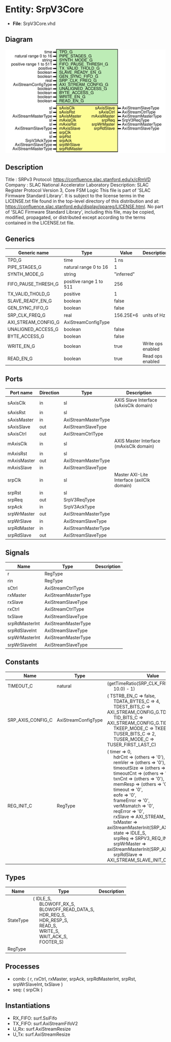 # Entity: SrpV3Core

- **File**: SrpV3Core.vhd
## Diagram

![Diagram](SrpV3Core.svg "Diagram")
## Description

Title      : SRPv3 Protocol: https://confluence.slac.stanford.edu/x/cRmVD
Company    : SLAC National Accelerator Laboratory
Description: SLAC Register Protocol Version 3, Core FSM Logic
This file is part of 'SLAC Firmware Standard Library'.
It is subject to the license terms in the LICENSE.txt file found in the
top-level directory of this distribution and at:
   https://confluence.slac.stanford.edu/display/ppareg/LICENSE.html.
No part of 'SLAC Firmware Standard Library', including this file,
may be copied, modified, propagated, or distributed except according to
the terms contained in the LICENSE.txt file.
## Generics

| Generic name        | Type                    | Value      | Description       |
| ------------------- | ----------------------- | ---------- | ----------------- |
| TPD_G               | time                    | 1 ns       |                   |
| PIPE_STAGES_G       | natural range 0 to 16   | 1          |                   |
| SYNTH_MODE_G        | string                  | "inferred" |                   |
| FIFO_PAUSE_THRESH_G | positive range 1 to 511 | 256        |                   |
| TX_VALID_THOLD_G    | positive                | 1          |                   |
| SLAVE_READY_EN_G    | boolean                 | false      |                   |
| GEN_SYNC_FIFO_G     | boolean                 | false      |                   |
| SRP_CLK_FREQ_G      | real                    | 156.25E+6  | units of Hz       |
| AXI_STREAM_CONFIG_G | AxiStreamConfigType     |            |                   |
| UNALIGNED_ACCESS_G  | boolean                 | false      |                   |
| BYTE_ACCESS_G       | boolean                 | false      |                   |
| WRITE_EN_G          | boolean                 | true       | Write ops enabled |
| READ_EN_G           | boolean                 | true       | Read ops enabled  |
## Ports

| Port name   | Direction | Type                | Description                                |
| ----------- | --------- | ------------------- | ------------------------------------------ |
| sAxisClk    | in        | sl                  | AXIS Slave Interface (sAxisClk domain)     |
| sAxisRst    | in        | sl                  |                                            |
| sAxisMaster | in        | AxiStreamMasterType |                                            |
| sAxisSlave  | out       | AxiStreamSlaveType  |                                            |
| sAxisCtrl   | out       | AxiStreamCtrlType   |                                            |
| mAxisClk    | in        | sl                  | AXIS Master Interface (mAxisClk domain)    |
| mAxisRst    | in        | sl                  |                                            |
| mAxisMaster | out       | AxiStreamMasterType |                                            |
| mAxisSlave  | in        | AxiStreamSlaveType  |                                            |
| srpClk      | in        | sl                  | Master AXI-Lite Interface (axilClk domain) |
| srpRst      | in        | sl                  |                                            |
| srpReq      | out       | SrpV3ReqType        |                                            |
| srpAck      | in        | SrpV3AckType        |                                            |
| srpWrMaster | out       | AxiStreamMasterType |                                            |
| srpWrSlave  | in        | AxiStreamSlaveType  |                                            |
| srpRdMaster | in        | AxiStreamMasterType |                                            |
| srpRdSlave  | out       | AxiStreamSlaveType  |                                            |
## Signals

| Name           | Type                | Description |
| -------------- | ------------------- | ----------- |
| r              | RegType             |             |
| rin            | RegType             |             |
| sCtrl          | AxiStreamCtrlType   |             |
| rxMaster       | AxiStreamMasterType |             |
| rxSlave        | AxiStreamSlaveType  |             |
| rxCtrl         | AxiStreamCtrlType   |             |
| txSlave        | AxiStreamSlaveType  |             |
| srpRdMasterInt | AxiStreamMasterType |             |
| srpRdSlaveInt  | AxiStreamSlaveType  |             |
| srpWrMasterInt | AxiStreamMasterType |             |
| srpWrSlaveInt  | AxiStreamSlaveType  |             |
## Constants

| Name              | Type                | Value                                                                                                                                                                                                                                                                                                                                                                                                                                                                                                                                                                                                                                                                                                                                                                                                                                                                                                                                                                                                                                                                                                                                                                                                                                                                                                                          | Description    |
| ----------------- | ------------------- | ------------------------------------------------------------------------------------------------------------------------------------------------------------------------------------------------------------------------------------------------------------------------------------------------------------------------------------------------------------------------------------------------------------------------------------------------------------------------------------------------------------------------------------------------------------------------------------------------------------------------------------------------------------------------------------------------------------------------------------------------------------------------------------------------------------------------------------------------------------------------------------------------------------------------------------------------------------------------------------------------------------------------------------------------------------------------------------------------------------------------------------------------------------------------------------------------------------------------------------------------------------------------------------------------------------------------------ | -------------- |
| TIMEOUT_C         | natural             |  (getTimeRatio(SRP_CLK_FREQ_G,<br><span style="padding-left:20px"> 10.0) - 1)                                                                                                                                                                                                                                                                                                                                                                                                                                                                                                                                                                                                                                                                                                                                                                                                                                                                                                                                                                                                                                                                                                                                                                                                                                                  | 100 ms timeout |
| SRP_AXIS_CONFIG_C | AxiStreamConfigType |  (       TSTRB_EN_C    => false,<br><span style="padding-left:20px">       TDATA_BYTES_C => 4,<br><span style="padding-left:20px">       TDEST_BITS_C  => AXI_STREAM_CONFIG_G.TDEST_BITS_C,<br><span style="padding-left:20px">       TID_BITS_C    => AXI_STREAM_CONFIG_G.TID_BITS_C,<br><span style="padding-left:20px">       TKEEP_MODE_C  => TKEEP_COMP_C,<br><span style="padding-left:20px">       TUSER_BITS_C  => 2,<br><span style="padding-left:20px">       TUSER_MODE_C  => TUSER_FIRST_LAST_C)                                                                                                                                                                                                                                                                                                                                                                                                                                                                                                                                                                                                                                                                                                                                                                                                                   |                |
| REG_INIT_C        | RegType             |  (       timer       => 0,<br><span style="padding-left:20px">       hdrCnt      => (others => '0'),<br><span style="padding-left:20px">       remVer      => (others => '0'),<br><span style="padding-left:20px">       timeoutSize => (others => '0'),<br><span style="padding-left:20px">       timeoutCnt  => (others => '0'),<br><span style="padding-left:20px">       txnCnt      => (others => '0'),<br><span style="padding-left:20px">       memResp     => (others => '0'),<br><span style="padding-left:20px">       timeout     => '0',<br><span style="padding-left:20px">       eofe        => '0',<br><span style="padding-left:20px">       frameError  => '0',<br><span style="padding-left:20px">       verMismatch => '0',<br><span style="padding-left:20px">       reqError    => '0',<br><span style="padding-left:20px">       rxSlave     => AXI_STREAM_SLAVE_INIT_C,<br><span style="padding-left:20px">       txMaster    => axiStreamMasterInit(SRP_AXIS_CONFIG_C),<br><span style="padding-left:20px">       state       => IDLE_S,<br><span style="padding-left:20px">       srpReq      => SRPV3_REQ_INIT_C,<br><span style="padding-left:20px">       srpWrMaster => axiStreamMasterInit(SRP_AXIS_CONFIG_C),<br><span style="padding-left:20px">       srpRdSlave  => AXI_STREAM_SLAVE_INIT_C) |                |
## Types

| Name      | Type                                                                                                                                                                                                                                                                                                                                                                                                        | Description |
| --------- | ----------------------------------------------------------------------------------------------------------------------------------------------------------------------------------------------------------------------------------------------------------------------------------------------------------------------------------------------------------------------------------------------------------- | ----------- |
| StateType | ( IDLE_S,<br><span style="padding-left:20px"> BLOWOFF_RX_S,<br><span style="padding-left:20px"> BLOWOFF_READ_DATA_S,<br><span style="padding-left:20px"> HDR_REQ_S,<br><span style="padding-left:20px"> HDR_RESP_S,<br><span style="padding-left:20px"> READ_S,<br><span style="padding-left:20px"> WRITE_S,<br><span style="padding-left:20px"> WAIT_ACK_S,<br><span style="padding-left:20px"> FOOTER_S)  |             |
| RegType   |                                                                                                                                                                                                                                                                                                                                                                                                             |             |
## Processes
- comb: ( r, rxCtrl, rxMaster, srpAck, srpRdMasterInt, srpRst, srpWrSlaveInt, txSlave )
- seq: ( srpClk )
## Instantiations

- RX_FIFO: surf.SsiFifo
- TX_FIFO: surf.AxiStreamFifoV2
- U_Rx: surf.AxiStreamResize
- U_Tx: surf.AxiStreamResize
